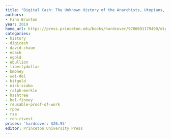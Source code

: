 ```yaml
---
title: "Digital Cash: The Unknown History of the Anarchists, Utopians, and Technologists Who Created Cryptocurrency"
authors:
- Finn Brunton
year: 2019
home_url: https://press.princeton.edu/books/hardcover/9780691179490/digital-cash
categories:
- history
- digicash
- david-chaum
- ecash
- egold
- ebullion
- libertydollar
- bmoney
- wei-dei
- bitgold 
- nick-szabo
- ralph-merkle
- hashtree
- hal-finney
- reusable-proof-of-work
- rpow 
- rsa
- ron-rivest
prices: 'hardcover: $26.95'
editor: Princeton University Press
---
```


